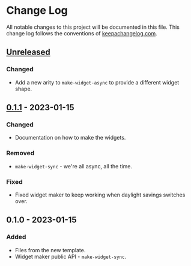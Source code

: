# Change Log
All notable changes to this project will be documented in this file. This change log follows the conventions of [keepachangelog.com](http://keepachangelog.com/).

## [Unreleased]
### Changed
- Add a new arity to `make-widget-async` to provide a different widget shape.

## [0.1.1] - 2023-01-15
### Changed
- Documentation on how to make the widgets.

### Removed
- `make-widget-sync` - we're all async, all the time.

### Fixed
- Fixed widget maker to keep working when daylight savings switches over.

## 0.1.0 - 2023-01-15
### Added
- Files from the new template.
- Widget maker public API - `make-widget-sync`.

[Unreleased]: https://sourcehost.site/your-name/generators/compare/0.1.1...HEAD
[0.1.1]: https://sourcehost.site/your-name/generators/compare/0.1.0...0.1.1
